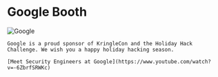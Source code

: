 # Google Booth

![Google](/img/castleapproach/googlebooth.png)

```
Google is a proud sponsor of KringleCon and the Holiday Hack Challenge. We wish you a happy holiday hacking season.

[Meet Security Engineers at Google](https://www.youtube.com/watch?v=-6ZbrfSRWKc)
```
